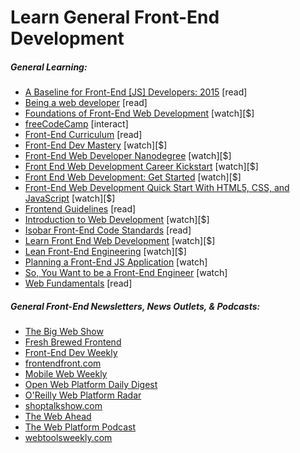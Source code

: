 # Learn General Front-End Development

##### General Learning:

* [A Baseline for Front-End [JS] Developers: 2015](http://rmurphey.com/blog/2015/03/23/a-baseline-for-front-end-developers-2015/) [read]
* [Being a web developer](http://www.yellowshoe.com.au/standards) [read]
* [Foundations of Front-End Web Development](https://www.udemy.com/foundations-of-front-end-development/) [watch][$]
* [freeCodeCamp](http://freecodecamp.com/) [interact]
* [Front-End Curriculum](https://gist.github.com/stevekinney/03027e71aac341af14a2) [read]
* [Front-End Dev Mastery](https://mijingo.com/products/bundles/front-end-dev-mastery/) [watch][$]
* [Front-End Web Developer Nanodegree](https://www.udacity.com/course/front-end-web-developer-nanodegree--nd001) [watch][$]
* [Front End Web Development Career Kickstart](http://www.pluralsight.com/courses/front-end-web-development-career-kickstart) [watch][$]
* [Front End Web Development: Get Started](http://www.pluralsight.com/courses/front-end-web-development-get-started) [watch][$]
* [Front-End Web Development Quick Start With HTML5, CSS, and JavaScript](http://www.pluralsight.com/courses/front-end-web-app-html5-javascript-css) [watch][$]
* [Frontend Guidelines](https://github.com/bendc/frontend-guidelines) [read]
* [Introduction to Web Development](https://frontendmasters.com/courses/web-development/) [watch][$]
* [Isobar Front-End Code Standards](http://isobar-idev.github.io/code-standards/) [read]
* [Learn Front End Web Development](https://teamtreehouse.com/tracks/front-end-web-development) [watch][$]
* [Lean Front-End Engineering](https://frontendmasters.com/courses/lean-front-end-engineering/) [watch][$]
* [Planning a Front-End JS Application](https://www.youtube.com/watch?v=q4zEGkjTBFA) [watch]
* [So, You Want to be a Front-End Engineer](https://www.youtube.com/watch?v=Lsg84NtJbmI) [watch]
* [Web Fundamentals](https://developers.google.com/web/fundamentals) [read]

##### General Front-End Newsletters, News Outlets, &amp; Podcasts:

* [The Big Web Show](http://5by5.tv/bigwebshow)
* [Fresh Brewed Frontend](https://freshbrewed.co/frontend/)
* [Front-End Dev Weekly](http://frontenddevweekly.com/)
* [frontendfront.com](http://frontendfront.com/)
* [Mobile Web Weekly](http://mobilewebweekly.co/)
* [Open Web Platform Daily Digest](http://webplatformdaily.org/)
* [O'Reilly Web Platform Radar](http://radar.oreilly.com/web-platform)
* [shoptalkshow.com](http://shoptalkshow.com/)
* [The Web Ahead](http://thewebahead.net/)
* [The Web Platform Podcast](http://thewebplatform.libsyn.com/)
* [webtoolsweekly.com](http://webtoolsweekly.com/)





















 






